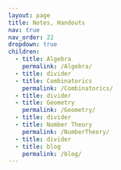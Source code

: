 ```yaml
---
layout: page
title: Notes, Handouts
nav: true
nav_order: 22
dropdown: true
children:
  - title: Algebra
    permalink: /Algebra/
  - title: divider
  - title: Combinatorics
    permalink: /Combinatorics/
  - title: divider
  - title: Geometry
    permalink: /Geometry/
  - title: divider
  - title: Number Theory
    permalink: /NumberTheory/
  - title: divider
  - title: blog
    permalink: /blog/
---
```

